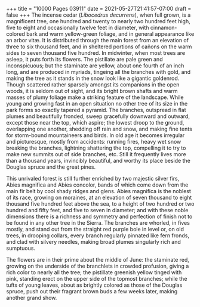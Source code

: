 +++
title = "10000 Pages 03911"
date = 2021-05-27T21:41:57-07:00
draft = false
+++
The incense cedar (_Libocedrus decurrens_), when full grown, is a magnificent tree, one hundred and twenty to nearly two hundred feet high, five to eight and occasionally twelve feet in diameter, with cinnamon-colored bark and warm yellow-green foliage, and in general appearance like an arbor vitæ. It is distributed through the main forest from an elevation of three to six thousand feet, and in sheltered portions of cañons on the warm sides to seven thousand five hundred. In midwinter, when most trees are asleep, it puts forth its flowers. The pistillate are pale green and inconspicuous; but the staminate are yellow, about one fourth of an inch long, and are produced in myriads, tingeing all the branches with gold, and making the tree as it stands in the snow look like a gigantic goldenrod. Though scattered rather sparsely amongst its companions in the open woods, it is seldom out of sight, and its bright brown shafts and warm masses of plumy foliage make a striking feature of the landscape. While young and growing fast in an open situation no other tree of its size in the park forms so exactly tapered a pyramid. The branches, outspread in flat plumes and beautifully fronded, sweep gracefully downward and outward, except those near the top, which aspire; the lowest droop to the ground, overlapping one another, shedding off rain and snow, and making fine tents for storm-bound mountaineers and birds. In old age it becomes irregular and picturesque, mostly from accidents: running fires, heavy wet snow breaking the branches, lightning shattering the top, compelling it to try to make new summits out of side branches, etc. Still it frequently lives more than a thousand years, invincibly beautiful, and worthy its place beside the Douglas spruce and the great pines.

This unrivaled forest is still further enriched by two majestic silver firs, Abies magnifica and Abies concolor, bands of which come down from the main fir belt by cool shady ridges and glens. Abies magnifica is the noblest of its race, growing on moraines, at an elevation of seven thousand to eight thousand five hundred feet above the sea, to a height of two hundred or two hundred and fifty feet, and five to seven in diameter; and with these noble dimensions there is a richness and symmetry and perfection of finish not to be found in any other tree in the Sierra. The branches are whorled, in fives mostly, and stand out from the straight red purple bole in level or, on old trees, in drooping collars, every branch regularly pinnated like fern fronds, and clad with silvery needles, making broad plumes singularly rich and sumptuous.

The flowers are in their prime about the middle of June: the staminate red, growing on the underside of the branchlets in crowded profusion, giving a rich color to nearly all the tree; the pistillate greenish yellow tinged with pink, standing erect on the upper side of the topmost branches; while the tufts of young leaves, about as brightly colored as those of the Douglas spruce, push out their fragrant brown buds a few weeks later, making another grand show.
